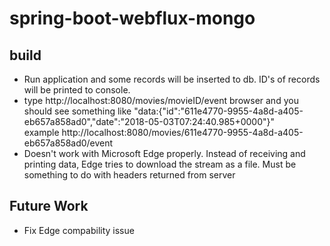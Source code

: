 # spring-boot-webflux-mongo

## build
* Run application and some records will be inserted to db. ID's of records will be printed to console.
* type http://localhost:8080/movies/movieID/event browser and you should see something like "data:{"id":"611e4770-9955-4a8d-a405-eb657a858ad0","date":"2018-05-03T07:24:40.985+0000"}"  
	example http://localhost:8080/movies/611e4770-9955-4a8d-a405-eb657a858ad0/event
* Doesn't work with Microsoft Edge properly. Instead of receiving and printing data, Edge tries to download the stream as a file. Must be something to do with headers returned from server

## Future Work

* Fix Edge compability issue

